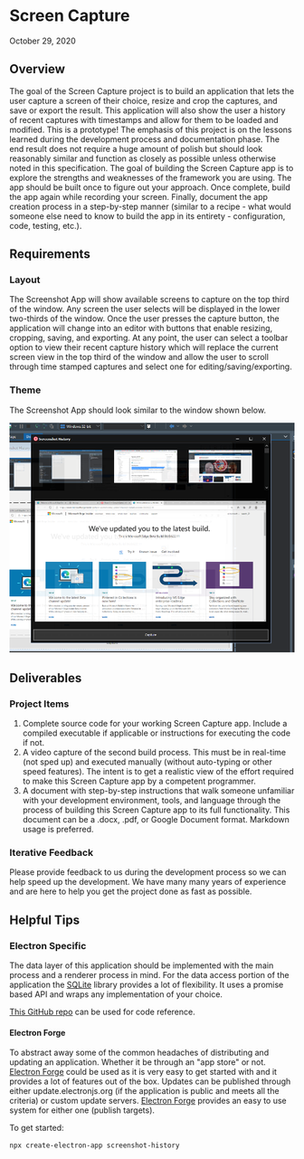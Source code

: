 # Screen Capture
October 29, 2020

## Overview
The goal of the Screen Capture project is to build an application that lets the user capture a screen of their choice, resize and crop the captures, and save or export the result.  This application will also show the user a history of recent captures with timestamps and allow for them to be loaded and modified.  This is a prototype! The emphasis of this project is on the lessons learned during the development process and documentation phase. The end result does not require a huge amount of polish but should look reasonably similar and function as closely as possible unless otherwise noted in this specification.
The goal of building the Screen Capture app is to explore the strengths and weaknesses of the framework you are using. The app should be built once to figure out your approach.  Once complete, build the app again while recording your screen.  Finally, document the app creation process in a step-by-step manner (similar to a recipe - what would someone else need to know to build the app in its entirety - configuration, code, testing, etc.).


## Requirements
### Layout
The Screenshot App will show available screens to capture on the top third of the window.  Any screen the user selects will be displayed in the lower two-thirds of the window.  Once the user presses the capture button, the application will change into an editor with buttons that enable resizing, cropping, saving, and exporting.  At any point, the user can select a toolbar option to view their recent capture history which will replace the current screen view in the top third of the window and allow the user to scroll through time stamped captures and select one for editing/saving/exporting.


### Theme
The Screenshot App should look similar to the window shown below. 

![](https://github.com/Embarcadero/ComparisonResearch/blob/main/screenshot-history/screenCaptureApp.png)


## Deliverables
### Project Items

1. Complete source code for your working Screen Capture app.  Include a compiled executable if applicable or instructions for executing the code if not.
2. A video capture of the second build process.  This must be in real-time (not sped up) and executed manually (without auto-typing or other speed features).  The intent is to get a realistic view of the effort required to make this Screen Capture app by a competent programmer.
3. A document with step-by-step instructions that walk someone unfamiliar with your development environment, tools, and language through the process of building this Screen Capture app to its full functionality.  This document can be a .docx, .pdf, or Google Document format.  Markdown usage is preferred.



### Iterative Feedback
Please provide feedback to us during the development process so we can help speed up the development. We have many many years of experience and are here to help you get the project done as fast as possible.

## Helpful Tips
### Electron Specific

The data layer of this application should be implemented with the main process and a renderer process in mind.
For the data access portion of the application the [SQLite](https://www.npmjs.com/package/sqlite) library provides a lot of flexibility. It uses a promise based API and wraps any implementation of your choice.

[This GitHub repo](https://github.com/hokein/electron-sample-apps/tree/master/desktop-capture) can be used for code reference. 

#### Electron Forge

To abstract away some of the common headaches of distributing and updating an application. Whether it be through an "app store" or not.
[Electron Forge](https://www.electronforge.io) could be used as it is very easy to get started with and it provides a lot of features out of the box.
Updates can be published through either update.electronjs.org (if the application is public and meets all the criteria) or custom update servers.
[Electron Forge](https://www.electronforge.io) provides an easy to use system for either one (publish targets).

To get started:

```sh
npx create-electron-app screenshot-history
```
